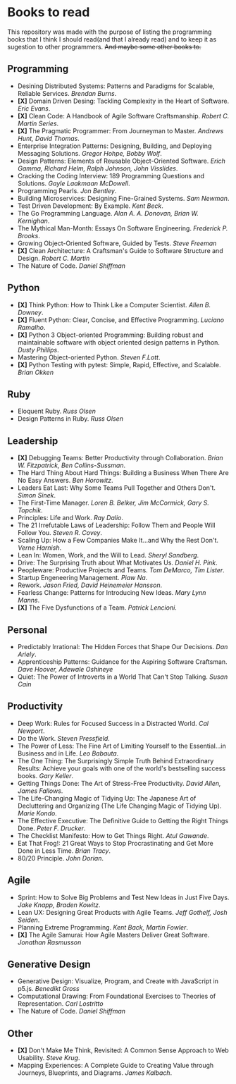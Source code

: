# Books to read
This repository was made with the purpose of listing the programming books that I think I should read(and that I already read) and to keep it as sugestion to other programmers. ~~And maybe some other books to.~~

## Programming
- Desining Distributed Systems: Patterns and Paradigms for Scalable, Reliable Services. *Brendan Burns*.  
-  **[X]** Domain Driven Desing: Tackling Complexity in the Heart of Software. *Eric Evans*.    
-  **[X]** Clean Code: A Handbook of Agile Software Craftsmanship. *Robert C. Martin Series*.    
- **[X]** The Pragmatic Programmer: From Journeyman to Master. *Andrews Hunt, David Thomas*.
- Enterprise Integration Patterns: Designing, Building, and Deploying Messaging Solutions. *Gregor Hohpe, Bobby Wolf*.  
- Design Patterns: Elements of Reusable Object-Oriented Software. *Erich Gamma, Richard Helm, Ralph Johnson, John Visslides*. 
- Cracking the Coding Interview: 189 Programming Questions and Solutions. *Gayle Laakmaan McDowell*.  
- Programming Pearls. *Jon Bentley*.  
- Building Microservices: Designing Fine-Grained Systems. *Sam Newman*.  
- Test Driven Development: By Example. *Kent Beck*.  
- The Go Programming Language. *Alan A. A. Donovan, Brian W. Kernighan*.
- The Mythical Man-Month: Essays On Software Engineering. *Frederick P. Brooks*.
- Growing Object-Oriented Software, Guided by Tests. *Steve Freeman*
- **[X]** Clean Architecture: A Craftsman's Guide to Software Structure and Design. *Robert C. Martin*
- The Nature of Code. *Daniel Shiffman*

## Python
-  **[X]** Think Python: How to Think Like a Computer Scientist. *Allen B. Downey*.  
- **[X]** Fluent Python: Clear, Concise, and Effective Programming. *Luciano Ramalho*.  
-  **[X]** Python 3 Object-oriented Programming: Building robust and maintainable software with object oriented design patterns in Python. *Dusty Phillips*.    
- Mastering Object-oriented Python. *Steven F.Lott*.  
- **[X]** Python Testing with pytest: Simple, Rapid, Effective, and Scalable. *Brian Okken*  

## Ruby
- Eloquent Ruby. *Russ Olsen*
- Design Patterns in Ruby. *Russ Olsen*

## Leadership
- **[X]** Debugging Teams: Better Productivity through Collaboration. *Brian W. Fitzpatrick, Ben Collins-Sussman*.
- The Hard Thing About Hard Things: Building a Business When There Are No Easy Answers. *Ben Horowitz*.  
- Leaders Eat Last: Why Some Teams Pull Together and Others Don't. *Simon Sinek*.  
- The First-Time Manager.	*Loren B. Belker, Jim McCormick, Gary S. Topchik*.  
- Principles: Life and Work. 	*Ray Dalio*.  
- The 21 Irrefutable Laws of Leadership: Follow Them and People Will Follow You. *Steven R. Covey*.  
- Scaling Up: How a Few Companies Make It...and Why the Rest Don't. *Verne Harnish*.  
- Lean In: Women, Work, and the Will to Lead. *Sheryl Sandberg*.  
- Drive: The Surprising Truth about What Motivates Us. *Daniel H. Pink*.
- Peopleware: Productive Projects and Teams. *Tom DeMarco, Tim Lister*.
- Startup Engeneering Management. *Piaw Na*.
- Rework. *Jason Fried, David Heinemeier Hansson*.
- Fearless Change: Patterns for Introducing New Ideas. *Mary Lynn Manns*.
- **[X]** The Five Dysfunctions of a Team. *Patrick Lencioni*.

## Personal
- Predictably Irrational: The Hidden Forces that Shape Our Decisions. *Dan Ariely*.
- Apprenticeship Patterns: Guidance for the Aspiring Software Craftsman. *Dave Hoover, Adewale Oshineye*
- Quiet: The Power of Introverts in a World That Can't Stop Talking. *Susan Cain*

## Productivity
- Deep Work: Rules for Focused Success in a Distracted World. *Cal Newport*.  
- Do the Work. *Steven Pressfield*.  
- The Power of Less: The Fine Art of Limiting Yourself to the Essential...in Business and in Life. *Leo Babauta*.  
- The One Thing: The Surprisingly Simple Truth Behind Extraordinary Results: Achieve your goals with one of the world's bestselling success books. *Gary Keller*.  
- Getting Things Done: The Art of Stress-Free Productivity. *David Allen, James Fallows*.
- The Life-Changing Magic of Tidying Up: The Japanese Art of Decluttering and Organizing (The Life Changing Magic of Tidying Up). *Marie Kondo*.  
- The Effective Executive: The Definitive Guide to Getting the Right Things Done. *Peter F. Drucker*.
- The Checklist Manifesto: How to Get Things Right. *Atul Gawande*.
- Eat That Frog!: 21 Great Ways to Stop Procrastinating and Get More Done in Less Time. *Brian Tracy*.
- 80/20 Principle. *John Dorian*.

## Agile
- Sprint: How to Solve Big Problems and Test New Ideas in Just Five Days. *Jake Knapp, Braden Kowitz*. 
- Lean UX: Designing Great Products with Agile Teams. *Jeff Gothelf, Josh Seiden*.  
- Planning Extreme Programming. *Kent Back, Martin Fowler*.  
- **[X]** The Agile Samurai: How Agile Masters Deliver Great Software. *Jonathan Rasmusson*

## Generative Design
- Generative Design: Visualize, Program, and Create with JavaScript in p5.js. *Benedikt Gross*
- Computational Drawing: From Foundational Exercises to Theories of Representation. *Carl Lostritto*
- The Nature of Code. *Daniel Shiffman*

## Other
- **[X]** Don't Make Me Think, Revisited: A Common Sense Approach to Web Usability. *Steve Krug*.  
- Mapping Experiences: A Complete Guide to Creating Value through Journeys, Blueprints, and Diagrams. *James Kalbach*.
